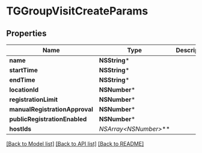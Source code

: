 # TGGroupVisitCreateParams

## Properties
Name | Type | Description | Notes
------------ | ------------- | ------------- | -------------
**name** | **NSString*** |  | 
**startTime** | **NSString*** |  | 
**endTime** | **NSString*** |  | 
**locationId** | **NSNumber*** |  | 
**registrationLimit** | **NSNumber*** |  | [optional] 
**manualRegistrationApproval** | **NSNumber*** |  | [optional] 
**publicRegistrationEnabled** | **NSNumber*** |  | [optional] 
**hostIds** | **NSArray&lt;NSNumber*&gt;*** |  | [optional] 

[[Back to Model list]](../README.md#documentation-for-models) [[Back to API list]](../README.md#documentation-for-api-endpoints) [[Back to README]](../README.md)



